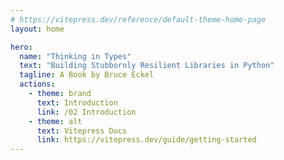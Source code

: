 ```yaml
---
# https://vitepress.dev/reference/default-theme-home-page
layout: home

hero:
  name: "Thinking in Types"
  text: "Building Stubbornly Resilient Libraries in Python"
  tagline: A Book by Bruce Eckel
  actions:
    - theme: brand
      text: Introduction
      link: /02 Introduction
    - theme: alt
      text: Vitepress Docs
      link: https://vitepress.dev/guide/getting-started
---
```

